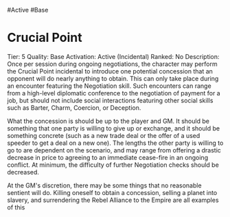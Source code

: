 #Active 
#Base 


# Crucial Point
Tier: 5
Quality: Base
Activation: Active (Incidental) 
Ranked: No
Description: Once per session during ongoing negotiations, the character may perform the Crucial Point incidental to introduce one potential concession that an opponent will do nearly anything to obtain. This can only take place during an encounter featuring the Negotiation skill. Such encounters can range from a high-level diplomatic conference to the negotiation of payment for a job, but should not include social interactions featuring other social skills such as Barter, Charm, Coercion, or Deception.

What the concession is should be up to the player and GM. It should be something that one party is willing to give up or exchange, and it should be something concrete (such as a new trade deal or the offer of a used speeder to get a deal on a new one). The lengths the other party is willing to go to are dependent on the scenario, and may range from offering a drastic decrease in price to agreeing to an immediate cease-fire in an ongoing conflict. At minimum, the difficulty of further Negotiation checks should be decreased.

At the GM's discretion, there may be some things that no reasonable sentient will do. Killing oneself to obtain a concession, selling a planet into slavery, and surrendering the Rebel Alliance to the Empire are all examples of this